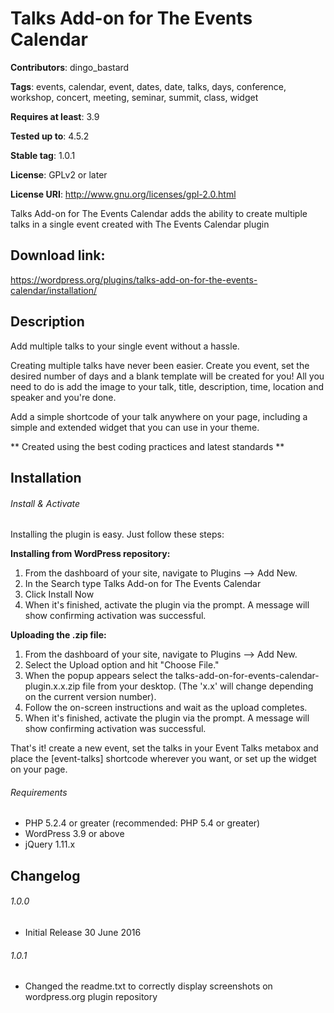 # Talks Add-on for The Events Calendar

**Contributors**: dingo_bastard

**Tags**: events, calendar, event, dates, date, talks, days, conference, workshop, concert, meeting, seminar, summit, class, widget

**Requires at least**: 3.9

**Tested up to**: 4.5.2

**Stable tag**: 1.0.1

**License**: GPLv2 or later

**License URI**: http://www.gnu.org/licenses/gpl-2.0.html

Talks Add-on for The Events Calendar adds the ability to create multiple talks in a single event created with The Events Calendar plugin

## Download link: ##

https://wordpress.org/plugins/talks-add-on-for-the-events-calendar/installation/

## Description ##

Add multiple talks to your single event without a hassle.

Creating multiple talks have never been easier. Create you event, set the desired number of days and a blank template will be created for you! All you need to do is add the image to your talk, title, description, time, location and speaker and you're done.

Add a simple shortcode of your talk anywhere on your page, including a simple and extended widget that you can use in your theme.

** Created using the best coding practices and latest standards **

## Installation ##

###### Install & Activate ######

Installing the plugin is easy. Just follow these steps:

**Installing from WordPress repository:**

1. From the dashboard of your site, navigate to Plugins --> Add New.
2. In the Search type Talks Add-on for The Events Calendar
3. Click Install Now
4. When it's finished, activate the plugin via the prompt. A message will show confirming activation was successful.

**Uploading the .zip file:**

1. From the dashboard of your site, navigate to Plugins --> Add New.
2. Select the Upload option and hit "Choose File."
3. When the popup appears select the talks-add-on-for-events-calendar-plugin.x.x.zip file from your desktop. (The 'x.x' will change depending on the current version number).
4. Follow the on-screen instructions and wait as the upload completes.
5. When it's finished, activate the plugin via the prompt. A message will show confirming activation was successful.

That's it! create a new event, set the talks in your Event Talks metabox and place the [event-talks] shortcode wherever you want, or set up the widget on your page.

###### Requirements ######

* PHP 5.2.4 or greater (recommended: PHP 5.4 or greater)
* WordPress 3.9 or above
* jQuery 1.11.x

## Changelog ##

###### 1.0.0 ######
* Initial Release 30 June 2016

###### 1.0.1 ######
* Changed the readme.txt to correctly display screenshots on wordpress.org plugin repository
